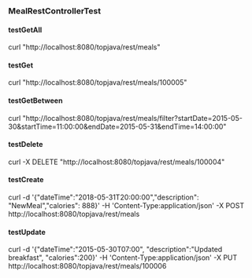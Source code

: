 ### MealRestControllerTest



#### testGetAll
curl "http://localhost:8080/topjava/rest/meals"

#### testGet
curl "http://localhost:8080/topjava/rest/meals/100005"

#### testGetBetween
curl "http://localhost:8080/topjava/rest/meals/filter?startDate=2015-05-30&startTime=11:00:00&endDate=2015-05-31&endTime=14:00:00"

#### testDelete
curl -X DELETE "http://localhost:8080/topjava/rest/meals/100004"

#### testCreate
curl -d '{"dateTime":"2018-05-31T20:00:00","description": "NewMeal","calories": 888}' -H 'Content-Type:application/json' -X POST http://localhost:8080/topjava/rest/meals 

#### testUpdate
curl -d '{"dateTime":"2015-05-30T07:00", "description":"Updated breakfast", "calories":200}' -H 'Content-Type:application/json' -X PUT  http://localhost:8080/topjava/rest/meals/100006